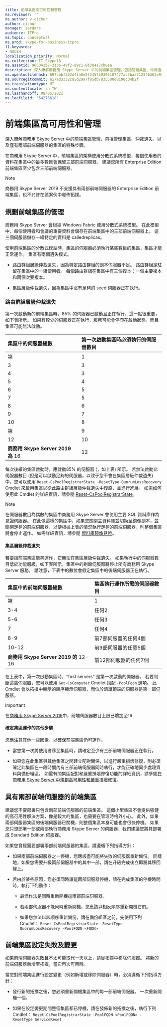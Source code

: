 ```yaml
---
title: 前端集區高可用性和管理
ms.reviewer: ''
ms.author: v-cichur
author: cichur
manager: serdars
audience: ITPro
ms.topic: conceptual
ms.prod: skype-for-business-itpro
f1.keywords:
- NOCSH
localization_priority: Normal
ms.collection: IT_Skype16
ms.assetid: 965041b7-3136-49f2-89c1-8b30417cb8ea
description: 深入瞭解商務用 Skype Server 中的前端集區管理，包括管理集區、仲裁遺失，以及僅有兩部前端伺服器的集區的特殊步驟。
ms.openlocfilehash: 697cebf352d4fa0e2f245f50395107477ac3bae712346302e94746f173ce4d39
ms.sourcegitcommit: a17ad3332ca5d2997f85db7835500d8190c34b2f
ms.translationtype: MT
ms.contentlocale: zh-TW
ms.lasthandoff: 08/05/2021
ms.locfileid: "54276618"
---
```

# <a name="front-end-pool-high-availability-and-management"></a>前端集區高可用性和管理
 
深入瞭解商務用 Skype Server 中的前端集區管理，包括管理集區、仲裁遺失，以及僅有兩部前端伺服器的集區的特殊步驟。
  
在商務用 Skype Server 中，前端集區的架構使用分散式系統模型，每個使用者的資料在集區中的最多數目會保留三部前端伺服器。 建議您所有 Enterprise Edition 前端集區至少包含三部前端伺服器。

> [!NOTE]
> 商務用 Skype Server 2019 不支援具有兩部前端伺服器的 Enterprise Edition 前端集區，也不允許在該案例中發佈拓撲。
  
## <a name="planning-for-the-management-of-front-end-pools"></a>規劃前端集區的管理

 商務用 Skype Server 會根據 Windows Fabric 使用分散式系統模型。 在此模型中，每個使用者和會議的重要資料會儲存在前端集區中的三部前端伺服器上。 這三個伺服器儲存一組特定的資料是 calledreplicas。
  
使用前端集區的分散式模型時，集區的伺服器必須執行某些數目的集區，集區才能正常運作。 集區有兩個遺失模式。
  
- 路由群組層級仲裁遺失，因為特定路由群組的副本伺服器不足。 路由群組是駐留在集區中的一組使用者。 每個路由群組在集區中有三個複本：一個主要複本和兩個次要複本。
    
- 集區層級仲裁遺失，因為集區中沒有足夠的 seed 伺服器正在執行。 
    
### <a name="routing-group-level-quorum-loss"></a>路由群組層級仲裁遺失

第一次啟動新的前端集區時，85% 的伺服器已啟動且正在執行，這一點很重要，如下表所示。 如果有較少的伺服器正在執行，服務可能會停滯在啟動狀態，而且集區可能無法啟動。
  
|集區中的伺服器總數  <br/> |第一次啟動集區時必須執行的伺服器數目  <br/> |
|:-----|:-----|
|第  <br/> |1  <br/> |
|3   <br/> |3   <br/> |
|4   <br/> |3   <br/> |
|5   <br/> |4   <br/> |
|6   <br/> |5   <br/> |
|7   <br/> |5   <br/> |
|8   <br/> |6   <br/> |
|9   <br/> |7   <br/> |
|10   <br/> |8   <br/> |
|第  <br/> |9   <br/> |
|12   <br/> |10   <br/> |
|**商務用 Skype Server 2019 為** 16 <br/> |12   <br/> |


   
每次後續的集區啟動時，應啟動85% 的伺服器 (，如上表) 所示。 若無法啟動此伺服器數目 (但是可以啟動足夠的伺服器，以致于您不會在集區層級仲裁遺失) 中，您可以使用  `Reset-CsPoolRegistrarState -ResetType QuorumLossRecovery` Cmdlet 來啟用集區以從此路由群組層級仲裁遺失中復原，並進行進展。 如需如何使用此 Cmdlet 的詳細資訊，請參閱 [Reset-CsPoolRegistrarState](/powershell/module/skype/reset-cspoolregistrarstate?view=skype-ps)。 
  
> [!NOTE]
> 在伺服器數目為偶數的集區中商務用 Skype Server 會使用主要 SQL 資料庫作為見證伺服器。 在此像這樣的集區中，如果您關閉主資料庫並切換至鏡像副本，並關閉足夠的前端伺服器，以便根據上表的情況執行足夠的前端伺服器，則整個集區將會停止運作。 如需詳細資訊，請參閱 [資料庫鏡像見證](/sql/database-engine/database-mirroring/database-mirroring-witness)。 
  
#### <a name="pool-level-quorum-loss"></a>集區層級仲裁遺失

若要讓前端集區能夠運作，它無法在集區層級仲裁遺失。 如果執行中的伺服器數目低於功能層級，如下表所示，集區中的剩餘伺服器將停止所有商務用 Skype Server 服務。 請注意，下表中的數位會假定集區中的後端伺服器正在執行。
  
|集區中的前端伺服器總數  <br/> |集區執行運作所需的伺服器數目  <br/> |
|:-----|:-----|
|第  <br/> |1  <br/> |
|3-4  <br/> |任何2  <br/> |
|5-6  <br/> |任何3  <br/> |
|7   <br/> |任何4  <br/> |
|8-9  <br/> |前7部伺服器的任何4個  <br/> |
|10-12  <br/> |前9部伺服器的任意5個  <br/> |
|**商務用 Skype Server 2019 的** 12-16  <br/> |前12部伺服器的任何7個  <br/> |
   
在上表中，第一次啟動集區時，"first servers" 是第一次啟動的伺服器。 若要判斷這些伺服器，您可以使用  `Get-CsComputer` Cmdlet 搭配 `-PoolFqdn` 選項。 此 Cmdlet 會以拓撲中顯示的順序顯示伺服器，而位於清單頂端的伺服器是第一部伺服器。
  
> [!IMPORTANT]
> 在[商務用 Skype Server 2019](../../../SfBServer2019/plan/user-model-2019.md)中，前端伺服器數目上限已增加至16
> 
#### <a name="additional-steps-to-ensure-pools-are-functional"></a>確定集區運作的其他步驟

您應注意其他一些因素，以確保前端集區仍可運作。
  
- 當您第一次將使用者移至集區時，請確定至少有三部前端伺服器正在執行。
    
- 如果您在此集區與其他集區之間建立配對關係，以進行嚴重損壞修復，則必須確定此集區在一段時間內有三部前端伺服器同時執行，才能正確地同步處理資料與備份組區。 如需有關集區配對和嚴重損壞修復功能的詳細資訊，請參閱[在商務用 Skype Server 中規劃高可用性和嚴重損壞修復](high-availability-and-disaster-recovery.md)。 
    
## <a name="front-end-pool-with-two-front-end-servers"></a>具有兩部前端伺服器的前端集區

建議您不要部署只包含兩部前端伺服器的前端集區。 這個小型集區不會提供強健的高可用性解決方案，像是較大的集區，也需要在管理時格外小心。 此外，如果兩部伺服器集區的後端伺服器已關機，則整個集區本身可能也會很快停機。 如果您只想部署一部或兩部執行商務用 Skype Server 的伺服器，我們建議您將其部署成 Standard Edition 伺服器。
  
如果您曾經需要部署兩部前端伺服器的集區，請遵循下列指導方針：
  
- 如果兩部前端伺服器之一停機，您應該盡可能將失敗的伺服器重新備份。 同樣地，如果您需要升級兩部伺服器中的其中一部，請在升級完成後立即將其移回線上。
    
- 若由於某些原因，您必須同時讓這兩部伺服器停機，請在完成集區的停機時間時，執行下列動作：
    
  - 最佳作法是同時重新開機這兩部前端伺服器。 
    
  - 若兩部伺服器不能同時重新開機，您應該以相反順序重新開機它們。
    
  - 如果您無法以該順序重新備份，請在備份組區之前，先使用下列 Cmdlet：  `Reset-CsPoolRegistrarState -ResetType QuorumLossRecovery -PoolFQDN <FQDN>`
    
## <a name="front-end-pool-configuration-failures-and-changes"></a>前端集區設定失敗及變更

如果前端伺服器失敗且不太可能取代一天以上，請從拓撲中移除伺服器。 將新的前端伺服器新增至拓撲，當它再次可用時。
  
當您對前端集區進行設定變更（例如新增或移除伺服器）時，必須遵循下列指導方針：
  
- 發行新的拓撲之後，您必須重新開機集區中的每一部前端伺服器。 一次重新開機一個。
    
- 如果在設定變更期間整個集區都已停機，請在發佈新的拓撲之後，執行下列 Cmdlet：  `Reset-CsPoolRegistrarState -PoolFQDN <PoolFQDN> -ResetType ServiceReset`
